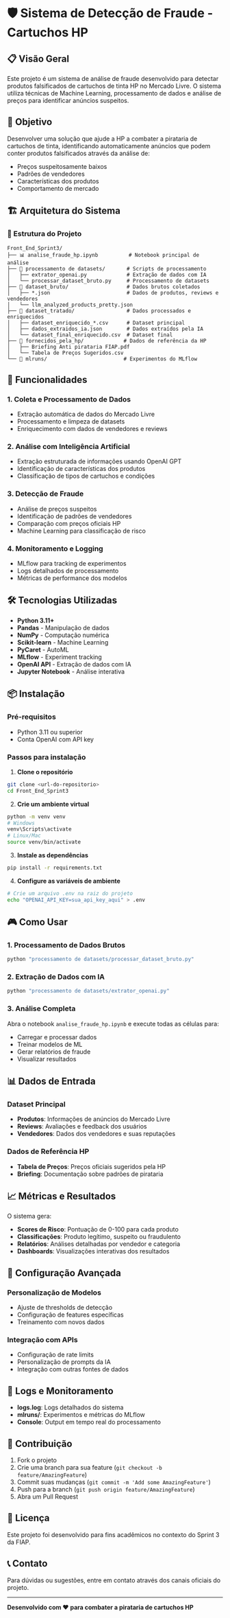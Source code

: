 # 🛡️ Sistema de Detecção de Fraude - Cartuchos HP

## 📋 Visão Geral

Este projeto é um sistema de análise de fraude desenvolvido para detectar produtos falsificados de cartuchos de tinta HP no Mercado Livre. O sistema utiliza técnicas de Machine Learning, processamento de dados e análise de preços para identificar anúncios suspeitos.

## 🎯 Objetivo

Desenvolver uma solução que ajude a HP a combater a pirataria de cartuchos de tinta, identificando automaticamente anúncios que podem conter produtos falsificados através da análise de:
- Preços suspeitosamente baixos
- Padrões de vendedores
- Características dos produtos
- Comportamento de mercado

## 🏗️ Arquitetura do Sistema

### 📁 Estrutura do Projeto

```
Front_End_Sprint3/
├── 📊 analise_fraude_hp.ipynb          # Notebook principal de análise
├── 🔧 processamento de datasets/       # Scripts de processamento
│   ├── extrator_openai.py             # Extração de dados com IA
│   └── processar_dataset_bruto.py     # Processamento de datasets
├── 📂 dataset_bruto/                   # Dados brutos coletados
│   ├── *.json                         # Dados de produtos, reviews e vendedores
│   └── llm_analyzed_products_pretty.json
├── 📂 dataset_tratado/                 # Dados processados e enriquecidos
│   ├── dataset_enriquecido_*.csv      # Dataset principal
│   ├── dados_extraidos_ia.json        # Dados extraídos pela IA
│   └── dataset_final_enriquecido.csv  # Dataset final
├── 📂 fornecidos_pela_hp/             # Dados de referência da HP
│   ├── Briefing Anti pirataria FIAP.pdf
│   └── Tabela de Preços Sugeridos.csv
└── 📂 mlruns/                         # Experimentos do MLflow
```

## 🚀 Funcionalidades

### 1. **Coleta e Processamento de Dados**
- Extração automática de dados do Mercado Livre
- Processamento e limpeza de datasets
- Enriquecimento com dados de vendedores e reviews

### 2. **Análise com Inteligência Artificial**
- Extração estruturada de informações usando OpenAI GPT
- Identificação de características dos produtos
- Classificação de tipos de cartuchos e condições

### 3. **Detecção de Fraude**
- Análise de preços suspeitos
- Identificação de padrões de vendedores
- Comparação com preços oficiais HP
- Machine Learning para classificação de risco

### 4. **Monitoramento e Logging**
- MLflow para tracking de experimentos
- Logs detalhados de processamento
- Métricas de performance dos modelos

## 🛠️ Tecnologias Utilizadas

- **Python 3.11+**
- **Pandas** - Manipulação de dados
- **NumPy** - Computação numérica
- **Scikit-learn** - Machine Learning
- **PyCaret** - AutoML
- **MLflow** - Experiment tracking
- **OpenAI API** - Extração de dados com IA
- **Jupyter Notebook** - Análise interativa

## 📦 Instalação

### Pré-requisitos
- Python 3.11 ou superior
- Conta OpenAI com API key

### Passos para instalação

1. **Clone o repositório**
```bash
git clone <url-do-repositorio>
cd Front_End_Sprint3
```

2. **Crie um ambiente virtual**
```bash
python -m venv venv
# Windows
venv\Scripts\activate
# Linux/Mac
source venv/bin/activate
```

3. **Instale as dependências**
```bash
pip install -r requirements.txt
```

4. **Configure as variáveis de ambiente**
```bash
# Crie um arquivo .env na raiz do projeto
echo "OPENAI_API_KEY=sua_api_key_aqui" > .env
```

## 🎮 Como Usar

### 1. **Processamento de Dados Brutos**
```bash
python "processamento de datasets/processar_dataset_bruto.py"
```

### 2. **Extração de Dados com IA**
```bash
python "processamento de datasets/extrator_openai.py"
```

### 3. **Análise Completa**
Abra o notebook `analise_fraude_hp.ipynb` e execute todas as células para:
- Carregar e processar dados
- Treinar modelos de ML
- Gerar relatórios de fraude
- Visualizar resultados

## 📊 Dados de Entrada

### Dataset Principal
- **Produtos**: Informações de anúncios do Mercado Livre
- **Reviews**: Avaliações e feedback dos usuários
- **Vendedores**: Dados dos vendedores e suas reputações

### Dados de Referência HP
- **Tabela de Preços**: Preços oficiais sugeridos pela HP
- **Briefing**: Documentação sobre padrões de pirataria

## 📈 Métricas e Resultados

O sistema gera:
- **Scores de Risco**: Pontuação de 0-100 para cada produto
- **Classificações**: Produto legítimo, suspeito ou fraudulento
- **Relatórios**: Análises detalhadas por vendedor e categoria
- **Dashboards**: Visualizações interativas dos resultados

## 🔧 Configuração Avançada

### Personalização de Modelos
- Ajuste de thresholds de detecção
- Configuração de features específicas
- Treinamento com novos dados

### Integração com APIs
- Configuração de rate limits
- Personalização de prompts da IA
- Integração com outras fontes de dados

## 📝 Logs e Monitoramento

- **logs.log**: Logs detalhados do sistema
- **mlruns/**: Experimentos e métricas do MLflow
- **Console**: Output em tempo real do processamento

## 🤝 Contribuição

1. Fork o projeto
2. Crie uma branch para sua feature (`git checkout -b feature/AmazingFeature`)
3. Commit suas mudanças (`git commit -m 'Add some AmazingFeature'`)
4. Push para a branch (`git push origin feature/AmazingFeature`)
5. Abra um Pull Request

## 📄 Licença

Este projeto foi desenvolvido para fins acadêmicos no contexto do Sprint 3 da FIAP.

## 📞 Contato

Para dúvidas ou sugestões, entre em contato através dos canais oficiais do projeto.

---

**Desenvolvido com ❤️ para combater a pirataria de cartuchos HP**